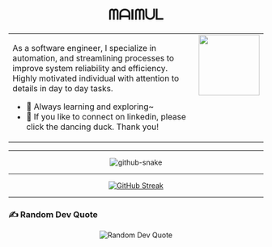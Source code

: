 <h1 align="center">ᗰᗩIᗰᑌᒪ</h1>

<table border="0">
  <tr>
    <td align="left" valign="top">
      <p>
        As a software engineer, I specialize in automation, and streamlining processes to improve system reliability and efficiency. Highly motivated individual with attention to details in day to day tasks.
      </p>
      <ul>
        <li>🌱 Always learning and exploring~</li>
        <li>💼 If you like to connect on linkedin, please click the dancing duck. Thank you! </li>
      </ul>
    </td>
    <td align="right" valign="top">
      <a href="https://linkedin.com/in/maimul">
        <img src="https://media.tenor.com/GLZZKZJyJAEAAAAM/dance-dancing-duck.gif" width="120"/>
      </a>
    </td>
  </tr>
</table>

---

<p align="center">
<picture>
  <source media="(prefers-color-scheme: dark)" srcset="https://raw.githubusercontent.com/tobiasmeyhoefer/tobiasmeyhoefer/output/github-snake-dark.svg" />
  <source media="(prefers-color-scheme: light)" srcset="https://raw.githubusercontent.com/tobiasmeyhoefer/tobiasmeyhoefer/output/github-snake.svg" />
  <img alt="github-snake" src="https://raw.githubusercontent.com/tobiasmeyhoefer/tobiasmeyhoefer/output/github-snake.svg" />
</picture>
</p>

---

<p align="center">
  <a href="https://git.io/streak-stats">
    <img src="https://github-readme-streak-stats.herokuapp.com/?user=Maimul&theme=dark&hide_border=true&date_format=j%20M%5B%20Y%5D&exclude_days=Sun%2CSat&card_width=457" alt="GitHub Streak"/>
  </a>
</p>

---

### ✍️ Random Dev Quote
<p align='center'>
  <img src="https://quotes-github-readme.vercel.app/api?type=horizontal&theme=merko"
       alt='Random Dev Quote'/>
